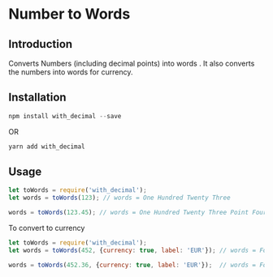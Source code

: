 # Number to Words

## Introduction

Converts Numbers (including decimal points) into words . It also converts the numbers into words for currency.

## Installation

```js
npm install with_decimal --save
```

OR

```js
yarn add with_decimal
```

## Usage

```js
let toWords = require('with_decimal');
let words = toWords(123); // words = One Hundred Twenty Three

words = toWords(123.45); // words = One Hundred Twenty Three Point Fourty Five
```

To convert to currency

```js
let toWords = require('with_decimal');
let words = toWords(452, {currency: true, label: 'EUR'}); // words = Four Hundred Fifty Two EUR Only

words = toWords(452.36, {currency: true, label: 'EUR'});  // words = Four Hundred Fifty Two EUR And Thirty Six Only
```
